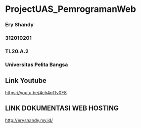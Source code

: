 # ProjectUAS_PemrogramanWeb

### Ery Shandy
### 312010201
### TI.20.A.2
### Universitas Pelita Bangsa

## Link Youtube
https://youtu.be/4ch4qTlv0F8


## LINK DOKUMENTASI WEB HOSTING
http://eryshandy.my.id/



